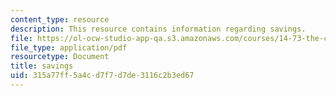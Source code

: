 ```yaml
---
content_type: resource
description: This resource contains information regarding savings.
file: https://ol-ocw-studio-app-qa.s3.amazonaws.com/courses/14-73-the-challenge-of-world-poverty-spring-2011/315a77ff5a4cd7f7d7de3116c2b3ed67_MIT14_73S11_Lec20_slides.pdf
file_type: application/pdf
resourcetype: Document
title: savings
uid: 315a77ff-5a4c-d7f7-d7de-3116c2b3ed67
---
```


